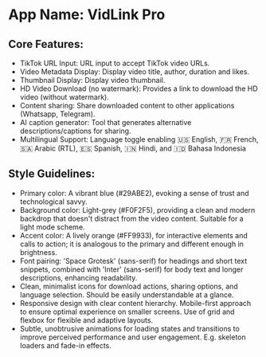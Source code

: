 # **App Name**: VidLink Pro

## Core Features:

- TikTok URL Input: URL input to accept TikTok video URLs.
- Video Metadata Display: Display video title, author, duration and likes.
- Thumbnail Display: Display video thumbnail.
- HD Video Download (no watermark): Provides a link to download the HD video (without watermark).
- Content sharing: Share downloaded content to other applications (Whatsapp, Telegram).
- AI caption generator: Tool that generates alternative descriptions/captions for sharing.
- Multilingual Support: Language toggle enabling 🇺🇸 English, 🇫🇷 French, 🇸🇦 Arabic (RTL), 🇪🇸 Spanish, 🇮🇳 Hindi, and 🇮🇩 Bahasa Indonesia

## Style Guidelines:

- Primary color: A vibrant blue (#29ABE2), evoking a sense of trust and technological savvy.
- Background color: Light-grey (#F0F2F5), providing a clean and modern backdrop that doesn't distract from the video content. Suitable for a light mode scheme.
- Accent color: A lively orange (#FF9933), for interactive elements and calls to action; it is analogous to the primary and different enough in brightness.
- Font pairing: 'Space Grotesk' (sans-serif) for headings and short text snippets, combined with 'Inter' (sans-serif) for body text and longer descriptions, enhancing readability.
- Clean, minimalist icons for download actions, sharing options, and language selection. Should be easily understandable at a glance.
- Responsive design with clear content hierarchy. Mobile-first approach to ensure optimal experience on smaller screens. Use of grid and flexbox for flexible and adaptive layouts.
- Subtle, unobtrusive animations for loading states and transitions to improve perceived performance and user engagement. E.g. skeleton loaders and fade-in effects.